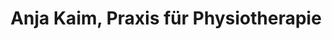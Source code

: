 ---
title: "Anja Kaim, Praxis für Physiotherapie"
url: /bremen/anja-kaim-praxis-fuer-physiotherapie/
shop: Massage
---